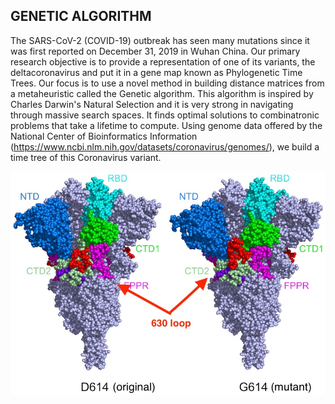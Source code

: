 GENETIC ALGORITHM
-----------------
The SARS-CoV-2 (COVID-19) outbreak has seen many mutations since it was first reported on December 31, 2019 in Wuhan China. Our primary research objective is to provide a representation of one of its variants, the deltacoronavirus and put it in a gene map known as Phylogenetic Time Trees. Our focus is to use a novel method in building distance matrices from a metaheuristic called the Genetic algorithm. This algorithm is inspired by Charles Darwin's Natural Selection and it is very strong in navigating through massive search spaces. It finds optimal solutions to combinatronic problems that take a lifetime to compute. Using genome data offered by the National Center of Bioinformatics Information (https://www.ncbi.nlm.nih.gov/datasets/coronavirus/genomes/), we build a time tree of this Coronavirus variant.

<p align="center">
  <img src="https://github.com/Simonlee711/Research/blob/master/GeneticAlgorithm/2021/figures/Cov2.jpg" />
</p>


